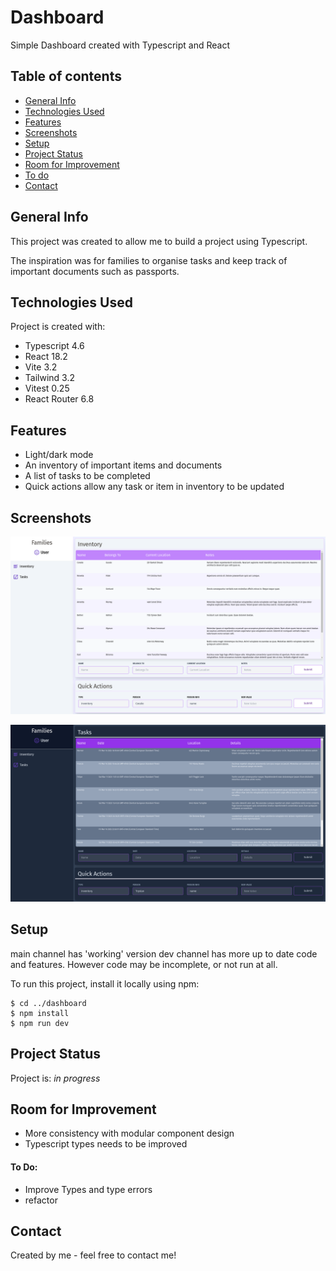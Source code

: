 # Dashboard

Simple Dashboard created with Typescript and React

## Table of contents

- [General Info](#general-info)
- [Technologies Used](#technologies-used)
- [Features](#features)
- [Screenshots](#screenshots)
- [Setup](#setup)
- [Project Status](#project-status)
- [Room for Improvement](#room-for-improvement)
- [To do](#to-do)
- [Contact](#contact)

## General Info

This project was created to allow me to build a project using Typescript.

The inspiration was for families to organise tasks and keep track of important documents such as passports.

## Technologies Used

Project is created with:

- Typescript 4.6
- React 18.2
- Vite 3.2
- Tailwind 3.2
- Vitest 0.25
- React Router 6.8

## Features

- Light/dark mode
- An inventory of important items and documents
- A list of tasks to be completed
- Quick actions allow any task or item in inventory to be updated

## Screenshots

![Light View](./readme/light-example.png)

![dark View](./readme/dark-example.png)

## Setup

main channel has 'working' version
dev channel has more up to date code and features. However code may be incomplete, or not run at all.

To run this project, install it locally using npm:

```
$ cd ../dashboard
$ npm install
$ npm run dev
```

## Project Status

Project is: _in progress_

## Room for Improvement

- More consistency with modular component design
- Typescript types needs to be improved

#### To Do:

- Improve Types and type errors
- refactor

## Contact

Created by me - feel free to contact me!
